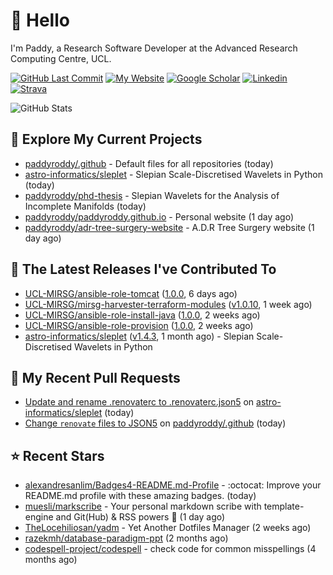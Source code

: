 # 👋 Hello

I'm Paddy, a Research Software Developer at the Advanced Research Computing
Centre, UCL.

[![GitHub Last Commit](https://img.shields.io/github/last-commit/paddyroddy/paddyroddy?label=updated)](https://github.com/paddyroddy)
[![My Website](https://img.shields.io/badge/GitHub%20Pages-222?logo=githubpages&logoColor=fff&style=for-the-badge&style=flat)](https://paddyroddy.github.io)
[![Google Scholar](https://img.shields.io/badge/Google%20Scholar-4285F4?logo=googlescholar&logoColor=fff&style=for-the-badge&style=flat)](https://scholar.google.com/citations?user=OFigHUwAAAAJ)
[![Linkedin](https://img.shields.io/badge/LinkedIn-0A66C2?logo=linkedin&logoColor=fff&style=for-the-badge&style=flat)](https://www.linkedin.com/in/patrickjamesroddy)
[![Strava](https://img.shields.io/badge/Strava-FC4C02?style=for-the-badge&logo=strava&logoColor=white&style=flat)](https://www.strava.com/athletes/patrick_roddy)

![GitHub Stats](https://github-readme-stats-paddyroddy.vercel.app/api?username=paddyroddy&count_private=true&disable_animations=true&hide_border=true&hide_title=true&show_icons=true&theme=tokyonight)

## 👷 Explore My Current Projects

- [paddyroddy/.github](https://github.com/paddyroddy/.github) - Default files for all repositories
  (today)
- [astro-informatics/sleplet](https://github.com/astro-informatics/sleplet) - Slepian Scale-Discretised Wavelets in Python
  (today)
- [paddyroddy/phd-thesis](https://github.com/paddyroddy/phd-thesis) - Slepian Wavelets for the Analysis of Incomplete Manifolds
  (today)
- [paddyroddy/paddyroddy.github.io](https://github.com/paddyroddy/paddyroddy.github.io) - Personal website
  (1 day ago)
- [paddyroddy/adr-tree-surgery-website](https://github.com/paddyroddy/adr-tree-surgery-website) - A.D.R Tree Surgery website
  (1 day ago)

## 🔭 The Latest Releases I've Contributed To

- [UCL-MIRSG/ansible-role-tomcat](https://github.com/UCL-MIRSG/ansible-role-tomcat) ([1.0.0](https://github.com/UCL-MIRSG/ansible-role-tomcat/releases/tag/1.0.0),
  6 days ago)
- [UCL-MIRSG/mirsg-harvester-terraform-modules](https://github.com/UCL-MIRSG/mirsg-harvester-terraform-modules) ([v1.0.10](https://github.com/UCL-MIRSG/mirsg-harvester-terraform-modules/releases/tag/v1.0.10),
  1 week ago)
- [UCL-MIRSG/ansible-role-install-java](https://github.com/UCL-MIRSG/ansible-role-install-java) ([1.0.0](https://github.com/UCL-MIRSG/ansible-role-install-java/releases/tag/1.0.0),
  2 weeks ago)
- [UCL-MIRSG/ansible-role-provision](https://github.com/UCL-MIRSG/ansible-role-provision) ([1.0.0](https://github.com/UCL-MIRSG/ansible-role-provision/releases/tag/1.0.0),
  2 weeks ago)
- [astro-informatics/sleplet](https://github.com/astro-informatics/sleplet) ([v1.4.3](https://github.com/astro-informatics/sleplet/releases/tag/v1.4.3),
  1 month ago) - Slepian Scale-Discretised Wavelets in Python

## 🔨 My Recent Pull Requests

- [Update and rename .renovaterc to .renovaterc.json5](https://github.com/astro-informatics/sleplet/pull/282) on [astro-informatics/sleplet](https://github.com/astro-informatics/sleplet)
  (today)
- [Change `renovate` files to JSON5](https://github.com/paddyroddy/.github/pull/82) on [paddyroddy/.github](https://github.com/paddyroddy/.github)
  (today)

## ⭐ Recent Stars

- [alexandresanlim/Badges4-README.md-Profile](https://github.com/alexandresanlim/Badges4-README.md-Profile) - :octocat: Improve your README.md profile with these amazing badges.
  (today)
- [muesli/markscribe](https://github.com/muesli/markscribe) - Your personal markdown scribe with template-engine and Git(Hub) &amp; RSS powers 📜
  (1 day ago)
- [TheLocehiliosan/yadm](https://github.com/TheLocehiliosan/yadm) - Yet Another Dotfiles Manager
  (2 weeks ago)
- [razekmh/database-paradigm-ppt](https://github.com/razekmh/database-paradigm-ppt)
  (2 months ago)
- [codespell-project/codespell](https://github.com/codespell-project/codespell) - check code for common misspellings
  (4 months ago)
